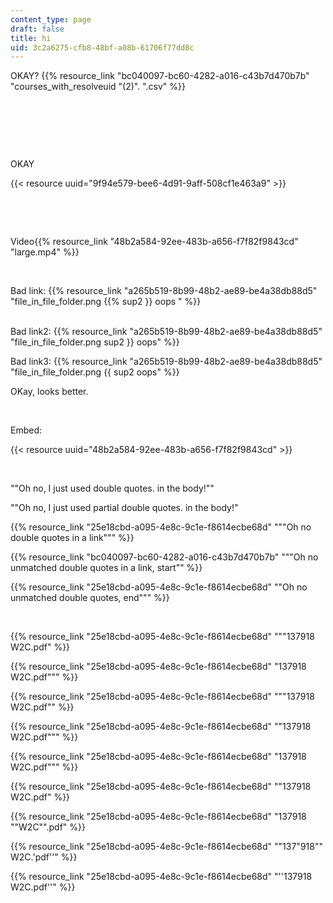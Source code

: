 ```yaml
---
content_type: page
draft: false
title: hi
uid: 3c2a6275-cfb8-48bf-a08b-61706f77dd8c
---
```

OKAY? {{% resource_link "bc040097-bc60-4282-a016-c43b7d470b7b" "courses_with_resolveuid \"(2)\". \".csv" %}}

 

 

 

OKAY

{{< resource uuid="9f94e579-bee6-4d91-9aff-508cf1e463a9" >}}

 

 

Video{{% resource_link "48b2a584-92ee-483b-a656-f7f82f9843cd" "large.mp4" %}}

 

Bad link: {{% resource_link "a265b519-8b99-48b2-ae89-be4a38db88d5" "file_in_file_folder.png {{% sup2 }} oops " %}}    
 

Bad link2: {{% resource_link "a265b519-8b99-48b2-ae89-be4a38db88d5" "file_in_file_folder.png sup2 }} oops" %}}

Bad link3: {{% resource_link "a265b519-8b99-48b2-ae89-be4a38db88d5" "file_in_file_folder.png {{ sup2 oops" %}}

OKay, looks better.

 

Embed: 

{{< resource uuid="48b2a584-92ee-483b-a656-f7f82f9843cd" >}}

 

""Oh no, I just used double quotes. in the body!""

""Oh no, I just used partial double quotes. in the body!"

{{% resource_link "25e18cbd-a095-4e8c-9c1e-f8614ecbe68d" "\"\"Oh no double quotes in a link\"\"" %}}

{{% resource_link "bc040097-bc60-4282-a016-c43b7d470b7b" "\"\"Oh no unmatched double quotes in a link, start\"" %}}

{{% resource_link "25e18cbd-a095-4e8c-9c1e-f8614ecbe68d" "\"Oh no unmatched double quotes, end\"\"" %}}

 

{{% resource_link "25e18cbd-a095-4e8c-9c1e-f8614ecbe68d" "\"\"137918 W2C.pdf" %}}

{{% resource_link "25e18cbd-a095-4e8c-9c1e-f8614ecbe68d" "137918 W2C.pdf\"\"" %}}

{{% resource_link "25e18cbd-a095-4e8c-9c1e-f8614ecbe68d" "\"\"137918 W2C.pdf\"" %}}

{{% resource_link "25e18cbd-a095-4e8c-9c1e-f8614ecbe68d" "\"137918 W2C.pdf\"\"" %}}

{{% resource_link "25e18cbd-a095-4e8c-9c1e-f8614ecbe68d" "137918 W2C.pdf\"\"" %}}

{{% resource_link "25e18cbd-a095-4e8c-9c1e-f8614ecbe68d" "\"137918 W2C.pdf" %}}

{{% resource_link "25e18cbd-a095-4e8c-9c1e-f8614ecbe68d" "137918 \"\"W2C\"\".pdf" %}}

{{% resource_link "25e18cbd-a095-4e8c-9c1e-f8614ecbe68d" "\"137\"918\"\" W2C.'pdf''" %}}

{{% resource_link "25e18cbd-a095-4e8c-9c1e-f8614ecbe68d" "''137918 W2C.pdf''" %}}
